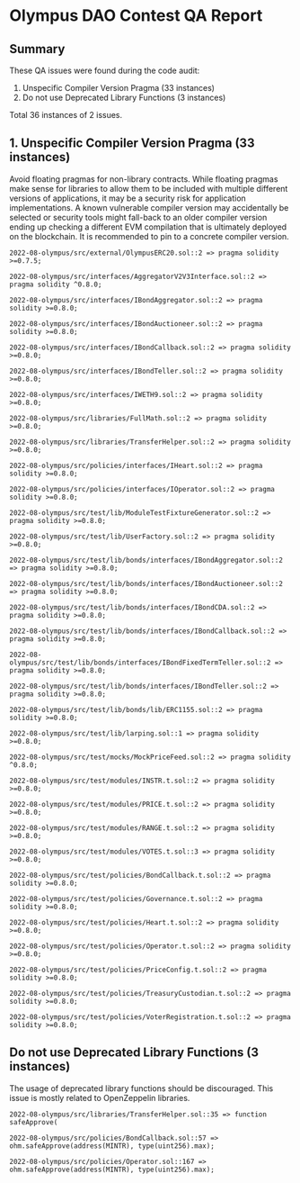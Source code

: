 # Olympus DAO Contest QA Report

## Summary

These QA issues were found during the code audit:

1. Unspecific Compiler Version Pragma (33 instances)
2. Do not use Deprecated Library Functions (3 instances)

Total 36 instances of 2 issues.

## 1. Unspecific Compiler Version Pragma (33 instances)

Avoid floating pragmas for non-library contracts. While floating pragmas make sense for libraries to allow them to be included with multiple different versions of applications, it may be a security risk for application implementations. A known vulnerable compiler version may accidentally be selected or security tools might fall-back to an older compiler version ending up checking a different EVM compilation that is ultimately deployed on the blockchain. It is recommended to pin to a concrete compiler version.

```solidity
2022-08-olympus/src/external/OlympusERC20.sol::2 => pragma solidity >=0.7.5;

2022-08-olympus/src/interfaces/AggregatorV2V3Interface.sol::2 => pragma solidity ^0.8.0;

2022-08-olympus/src/interfaces/IBondAggregator.sol::2 => pragma solidity >=0.8.0;

2022-08-olympus/src/interfaces/IBondAuctioneer.sol::2 => pragma solidity >=0.8.0;

2022-08-olympus/src/interfaces/IBondCallback.sol::2 => pragma solidity >=0.8.0;

2022-08-olympus/src/interfaces/IBondTeller.sol::2 => pragma solidity >=0.8.0;

2022-08-olympus/src/interfaces/IWETH9.sol::2 => pragma solidity >=0.8.0;

2022-08-olympus/src/libraries/FullMath.sol::2 => pragma solidity >=0.8.0;

2022-08-olympus/src/libraries/TransferHelper.sol::2 => pragma solidity >=0.8.0;

2022-08-olympus/src/policies/interfaces/IHeart.sol::2 => pragma solidity >=0.8.0;

2022-08-olympus/src/policies/interfaces/IOperator.sol::2 => pragma solidity >=0.8.0;

2022-08-olympus/src/test/lib/ModuleTestFixtureGenerator.sol::2 => pragma solidity >=0.8.0;

2022-08-olympus/src/test/lib/UserFactory.sol::2 => pragma solidity >=0.8.0;

2022-08-olympus/src/test/lib/bonds/interfaces/IBondAggregator.sol::2 => pragma solidity >=0.8.0;

2022-08-olympus/src/test/lib/bonds/interfaces/IBondAuctioneer.sol::2 => pragma solidity >=0.8.0;

2022-08-olympus/src/test/lib/bonds/interfaces/IBondCDA.sol::2 => pragma solidity >=0.8.0;

2022-08-olympus/src/test/lib/bonds/interfaces/IBondCallback.sol::2 => pragma solidity >=0.8.0;

2022-08-olympus/src/test/lib/bonds/interfaces/IBondFixedTermTeller.sol::2 => pragma solidity >=0.8.0;

2022-08-olympus/src/test/lib/bonds/interfaces/IBondTeller.sol::2 => pragma solidity >=0.8.0;

2022-08-olympus/src/test/lib/bonds/lib/ERC1155.sol::2 => pragma solidity >=0.8.0;

2022-08-olympus/src/test/lib/larping.sol::1 => pragma solidity >=0.8.0;

2022-08-olympus/src/test/mocks/MockPriceFeed.sol::2 => pragma solidity ^0.8.0;

2022-08-olympus/src/test/modules/INSTR.t.sol::2 => pragma solidity >=0.8.0;

2022-08-olympus/src/test/modules/PRICE.t.sol::2 => pragma solidity >=0.8.0;

2022-08-olympus/src/test/modules/RANGE.t.sol::2 => pragma solidity >=0.8.0;

2022-08-olympus/src/test/modules/VOTES.t.sol::3 => pragma solidity >=0.8.0;

2022-08-olympus/src/test/policies/BondCallback.t.sol::2 => pragma solidity >=0.8.0;

2022-08-olympus/src/test/policies/Governance.t.sol::2 => pragma solidity >=0.8.0;

2022-08-olympus/src/test/policies/Heart.t.sol::2 => pragma solidity >=0.8.0;

2022-08-olympus/src/test/policies/Operator.t.sol::2 => pragma solidity >=0.8.0;

2022-08-olympus/src/test/policies/PriceConfig.t.sol::2 => pragma solidity >=0.8.0;

2022-08-olympus/src/test/policies/TreasuryCustodian.t.sol::2 => pragma solidity >=0.8.0;

2022-08-olympus/src/test/policies/VoterRegistration.t.sol::2 => pragma solidity >=0.8.0;
```

## Do not use Deprecated Library Functions (3 instances)

The usage of deprecated library functions should be discouraged. This issue is mostly related to OpenZeppelin libraries.

```solidity
2022-08-olympus/src/libraries/TransferHelper.sol::35 => function safeApprove(

2022-08-olympus/src/policies/BondCallback.sol::57 => ohm.safeApprove(address(MINTR), type(uint256).max);

2022-08-olympus/src/policies/Operator.sol::167 => ohm.safeApprove(address(MINTR), type(uint256).max);
```
